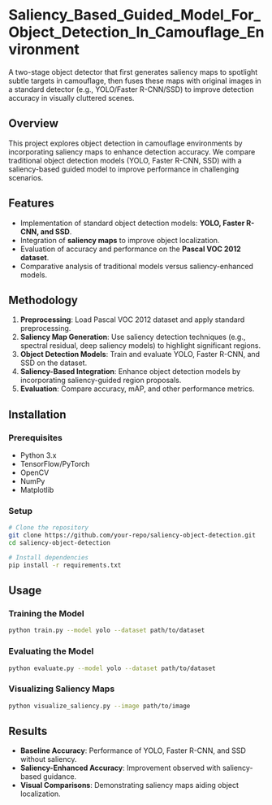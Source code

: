 # Saliency_Based_Guided_Model_For_Object_Detection_In_Camouflage_Environment
A two-stage object detector that first generates saliency maps to spotlight subtle targets in camouflage, then fuses these maps with original images in a standard detector (e.g., YOLO/Faster R-CNN/SSD) to improve detection accuracy in visually cluttered scenes.

## Overview
This project explores object detection in camouflage environments by incorporating saliency maps to enhance detection accuracy. We compare traditional object detection models (YOLO, Faster R-CNN, SSD) with a saliency-based guided model to improve performance in challenging scenarios.

## Features
- Implementation of standard object detection models: **YOLO, Faster R-CNN, and SSD**.
- Integration of **saliency maps** to improve object localization.
- Evaluation of accuracy and performance on the **Pascal VOC 2012 dataset**.
- Comparative analysis of traditional models versus saliency-enhanced models.

## Methodology
1. **Preprocessing**: Load Pascal VOC 2012 dataset and apply standard preprocessing.
2. **Saliency Map Generation**: Use saliency detection techniques (e.g., spectral residual, deep saliency models) to highlight significant regions.
3. **Object Detection Models**: Train and evaluate YOLO, Faster R-CNN, and SSD on the dataset.
4. **Saliency-Based Integration**: Enhance object detection models by incorporating saliency-guided region proposals.
5. **Evaluation**: Compare accuracy, mAP, and other performance metrics.

## Installation
### Prerequisites
- Python 3.x
- TensorFlow/PyTorch
- OpenCV
- NumPy
- Matplotlib

### Setup
```bash
# Clone the repository
git clone https://github.com/your-repo/saliency-object-detection.git
cd saliency-object-detection

# Install dependencies
pip install -r requirements.txt
```

## Usage
### Training the Model
```bash
python train.py --model yolo --dataset path/to/dataset
```

### Evaluating the Model
```bash
python evaluate.py --model yolo --dataset path/to/dataset
```

### Visualizing Saliency Maps
```bash
python visualize_saliency.py --image path/to/image
```

## Results
- **Baseline Accuracy**: Performance of YOLO, Faster R-CNN, and SSD without saliency.
- **Saliency-Enhanced Accuracy**: Improvement observed with saliency-based guidance.
- **Visual Comparisons**: Demonstrating saliency maps aiding object localization.





